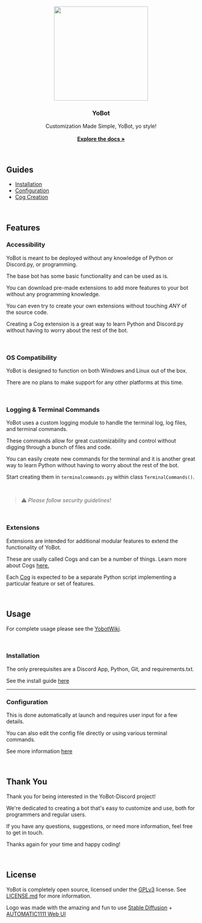 <br/>
<p align="center">

  <img align="center" width="250" height="250" src="https://i.imgur.com/yPfALyd.png">

  <h3 align="center">YoBot</h3>

  <p align="center">
    Customization Made Simple, YoBot, yo style!
    <br/>
    <br/>
    <a href="https://github.com/RareMojo/YoBot-Discord/wiki"><strong>Explore the docs »</strong></a>
    <br/>
  </p>
</p>
 
<br>

## Guides

  - [Installation](https://github.com/RareMojo/YoBot-Discord/wiki/Installation)
  - [Configuration](https://github.com/RareMojo/YoBot-Discord/wiki/Configuration)
  - [Cog Creation](https://discordpy.readthedocs.io/en/stable/ext/commands/cogs.html)

<br>

## Features
### Accessibility
YoBot is meant to be deployed without any knowledge of Python or Discord.py, or programming.

The base bot has some basic functionality and can be used as is.

You can download pre-made extensions to add more features to your bot without any programming knowledge.

You can even try to create your own extensions without touching <i>ANY</i> of the source code.

Creating a Cog extension is a great way to learn Python and Discord.py without having to worry about the rest of the bot.

<br>

### OS Compatibility
YoBot is designed to function on both Windows and Linux out of the box.

There are no plans to make support for any other platforms at this time.

<br>

### Logging & Terminal Commands
YoBot uses a custom logging module to handle the terminal log, log files, and terminal commands.

These commands allow for great customizability and control without digging through a bunch of files and code.

You can easily create new commands for the terminal and it is another great way to learn Python without having to worry about the rest of the bot.

Start creating them in `terminalcommands.py` within class `TerminalCommands()`.

<br>

> :warning: *Please follow security guidelines!*

<br>

### Extensions
Extensions are intended for additional modular features to extend the functionality of YoBot.

These are usally called Cogs and can be a number of things. Learn more about Cogs [here.](https://discordpy.readthedocs.io/en/stable/ext/commands/cogs.html)

Each [Cog](https://discordpy.readthedocs.io/en/stable/ext/commands/cogs.html) is expected to be a separate Python script implementing a particular feature or set of features.

<br>
    
## Usage
For complete usage please see the [YobotWiki](https://github.com/RareMojo/YoBot-Discord/wiki).

<br>

### Installation
The only prerequisites are a Discord App, Python, Git, and requirements.txt.

See the install guide [here](https://github.com/RareMojo/YoBot-Discord/wiki/Installation)

---

### Configuration
This is done automatically at launch and requires user input for a few details.

You can also edit the config file directly or using various terminal commands.

See more information [here](https://github.com/RareMojo/YoBot-Discord/wiki/Configuration)

<br>

## Thank You
Thank you for being interested in the YoBot-Discord project! 

We're dedicated to creating a bot that's easy to customize and use, both for programmers and regular users.

If you have any questions, suggestions, or need more information, feel free to get in touch. 

Thanks again for your time and happy coding!

<br>

## License
YoBot is completely open source, licensed under the [GPLv3](https://www.gnu.org/licenses/gpl-3.0.en.html) license.
See [LICENSE.md](https://github.com/RareMojo/YoBot-Discord/blob/main/LICENSE.md) for more information.

Logo was made with the amazing and fun to use [Stable Diffusion](https://huggingface.co/stabilityai) + [AUTOMATIC1111 Web UI](https://github.com/AUTOMATIC1111/stable-diffusion-webui)
